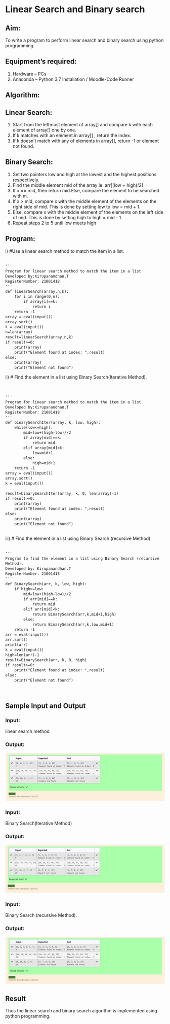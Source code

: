 # Linear Search and Binary search
## Aim:
To write a program to perform linear search and binary search using python programming.
## Equipment’s required:
1.	Hardware – PCs
2.	Anaconda – Python 3.7 Installation / Moodle-Code Runner
## Algorithm:
## Linear Search:
1.	Start from the leftmost element of array[] and compare k with each element of array[] one by one.
2.	If k matches with an element in array[] , return the index.
3.	If k doesn’t match with any of elements in array[], return -1 or element not found.
## Binary Search:
1.	Set two pointers low and high at the lowest and the highest positions respectively.
2.	Find the middle element mid of the array ie. arr[(low + high)/2]
3.	If x == mid, then return mid.Else, compare the element to be searched with m.
4.	If x > mid, compare x with the middle element of the elements on the right side of mid. This is done by setting low to low = mid + 1.
5.	Else, compare x with the middle element of the elements on the left side of mid. This is done by setting high to high = mid - 1.
6.	Repeat steps 2 to 5 until low meets high
## Program:
i)	#Use a linear search method to match the item in a list.
```

''' 
Program for linear search method to match the item in a list
Developed by:Kirupanandhan.T
RegisterNumber: 21001418
'''
def linearSearch(array,n,k):
    for i in range(0,n):
        if array[i]==k:
            return i
    return -1
array = eval(input())
array.sort()
k = eval(input()) 
n=len(array)
result=linearSearch(array,n,k)
if result>=0:
    print(array)
    print("Element found at index: ",result)
else:
    print(array)
    print("Element not found")

```
ii)	# Find the element in a list using Binary Search(Iterative Method).
```


''' 
Program for linear search method to match the item in a list
Developed by:Kirupanandhan.T
RegisterNumber: 21001418
'''
def binarySearchIter(array, k, low, high):
    while(low<=high):
        mid=low+(high-low)//2
        if array[mid]==k:
            return mid
        elif array[mid]<k:
            low=mid+1
        else:
            high=mid+1
    return -1
array = eval(input())
array.sort()
k = eval(input()) 

result=binarySearchIter(array, k, 0, len(array)-1)
if result>=0:
    print(array)
    print("Element found at index: ",result)
else:
    print(array)
    print("Element not found")


```
iii)	# Find the element in a list using Binary Search (recursive Method).
```

''' 
Program to find the element in a list using Binary Search (recursive Method).
Developed by: Kirupanandhan.T
RegisterNumber: 21001418
'''
def BinarySearch(arr, k, low, high):
    if high>=low:
        mid=low+(high-low)//2
        if arr[mid]==k:
            return mid
        elif arr[mid]<k:
            return BinarySearch(arr,k,mid+1,high)
        else:
            return BinarySearch(arr,k,low,mid+1)
    return -1
arr = eval(input())
arr.sort()
print(arr)
k = eval(input()) 
high=len(arr)-1
result=BinarySearch(arr, k, 0, high)
if result>=0:
    print("Element found at index: ",result)
else:
    print("Element not found")



```
## Sample Input and Output

### Input:
 linear search method
 ### Output:
![output](./ex081.png)
### Input:
Binary Search(Iterative Method)

### Output:

![output](./ex082.png)

### Input:
Binary Search (recursive Method).
### Output:
![output](./ex083.png)
## Result
Thus the linear search and binary search algorithm is implemented using python programming.